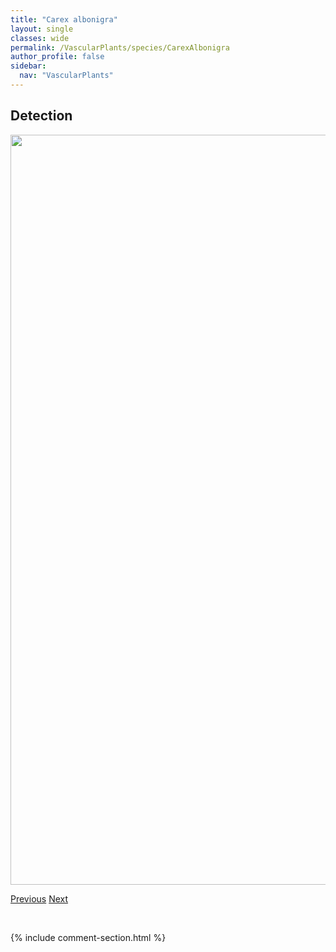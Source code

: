 ```yaml
---
title: "Carex albonigra"
layout: single
classes: wide
permalink: /VascularPlants/species/CarexAlbonigra
author_profile: false
sidebar:
  nav: "VascularPlants"
---
```


<h2>Detection</h2>

<a href="https://drive.google.com/uc?export=view&id=1Gr4GHPG__VmFrMlaVPidjaxv8_4JWXV2">
<img src="https://drive.google.com/uc?export=view&id=1Gr4GHPG__VmFrMlaVPidjaxv8_4JWXV2" height = "1200" width = "800">
</a>


<a href="/DevelopmentWebsite/VascularPlants/species/CarexAdusta" class="pagination--pager" title="Carex adusta">Previous</a> <a href="/DevelopmentWebsite/VascularPlants/species/CarexAquatilis" class="pagination--pager" title="Carex aquatilis">Next</a>

<p>&nbsp;</p>

{% include comment-section.html %}
